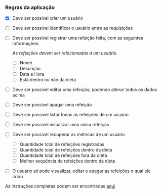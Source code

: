 ### Regras da aplicação

- [x] Deve ser possível criar um usuário
- [ ] Deve ser possível identificar o usuário entre as requisições
- [ ] Deve ser possível registrar uma refeição feita, com as seguintes informações:
    
    *As refeições devem ser relacionadas a um usuário.*
    
    - [ ] Nome
    - [ ] Descrição
    - [ ] Data e Hora
    - [ ] Está dentro ou não da dieta
- [ ] Deve ser possível editar uma refeição, podendo alterar todos os dados acima
- [ ] Deve ser possível apagar uma refeição
- [ ] Deve ser possível listar todas as refeições de um usuário
- [ ] Deve ser possível visualizar uma única refeição
- [ ] Deve ser possível recuperar as métricas de um usuário
    - [ ] Quantidade total de refeições registradas
    - [ ] Quantidade total de refeições dentro da dieta
    - [ ] Quantidade total de refeições fora da dieta
    - [ ] Melhor sequência de refeições dentro da dieta
- [ ] O usuário só pode visualizar, editar e apagar as refeições o qual ele criou

As instruções completas podem ser encontradas [aqui](https://efficient-sloth-d85.notion.site/Desafio-02-be7cdb37aaf74ba898bc6336427fa410)